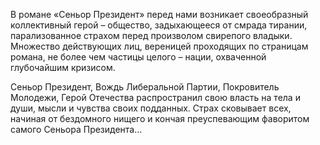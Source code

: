 <!--2017-01-02 07:43:38-->
В романе «Сеньор Президент» перед нами возникает своеобразный коллективный герой – общество, задыхающееся от смрада тирании, парализованное страхом перед произволом свирепого владыки. Множество действующих лиц, вереницей проходящих по страницам романа, не более чем частицы целого – нации, охваченной глубочайшим кризисом.

Сеньор Президент, Вождь Либеральной Партии, Покровитель Молодежи, Герой Отечества распространил свою власть на тела и души, мысли и чувства своих подданных. Страх сковывает всех, начиная от бездомного нищего и кончая преуспевающим фаворитом самого Сеньора Президента…